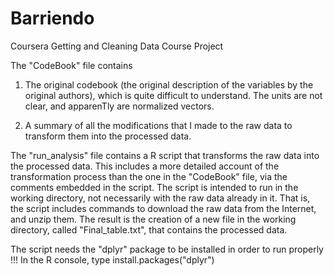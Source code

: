 Barriendo
=========

Coursera Getting and Cleaning Data Course Project

The "CodeBook" file contains

1. The original codebook (the original description of the variables by the original authors), which is quite difficult to understand. The units are not clear, and apparenTly are normalized vectors.

2. A summary of all the modifications that I made to the raw data to transform them into the processed data.

The "run_analysis" file contains a R script that transforms the raw data into the processed data. This includes a more detailed account of the transformation process than the one in the "CodeBook" file, via the comments embedded in the script.
The script is intended to run in the working directory, not necessarily with the raw data already in it. That is, the script includes commands to download the raw data from the Internet, and unzip them.
The result is the creation of a new file in the working directory, called "Final_table.txt", that contains the processed data.

The script needs the "dplyr" package to be installed in order to run properly !!!
In the R console, type install.packages("dplyr")


